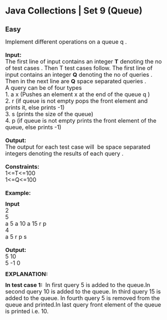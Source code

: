 # Java Collections | Set 9 (Queue)
## Easy
<div class="problems_problem_content__Xm_eO"><p><span style="font-size:18px">Implement different operations on a queue&nbsp;q&nbsp;.<br>
<br>
<strong>Input:</strong><br>
The first line of input contains an integer&nbsp;<strong>T</strong>&nbsp;denoting the no of test cases . Then T test cases follow. The first line of input contains an integer&nbsp;<strong>Q</strong>&nbsp;denoting the no of queries . Then in the next line are&nbsp;<strong>Q</strong>&nbsp;space separated queries .<br>
A query can be of&nbsp;four&nbsp;types&nbsp;<br>
1. a x (Pushes an element x at the end of the&nbsp;queue&nbsp;q&nbsp;)<br>
2. r (if queue&nbsp;is not empty&nbsp;pops the front&nbsp;element and prints it, else prints -1)<br>
3. s (prints the size of the queue)<br>
4. p (if queue&nbsp;is not empty prints the front&nbsp;element of the queue, else&nbsp;prints&nbsp;-1)<br>
<br>
<strong>Output:</strong><br>
The output for each test case will&nbsp;&nbsp;be space separated integers denoting the results of each query .&nbsp;<br>
<br>
<strong>Constraints:</strong><br>
1&lt;=T&lt;=100<br>
1&lt;=Q&lt;=100<br>
<br>
<strong>Example:</strong></span></p>

<p><span style="font-size:18px"><strong>Input</strong><br>
2<br>
5<br>
a 5 a 10 a 15 r p<br>
4<br>
a 5 r p s&nbsp;<br>
<strong>&nbsp;<br>
Output:</strong><br>
5 10&nbsp;<br>
5 -1 0&nbsp;</span></p>

<p><span style="font-size:18px"><strong>EXPLANATION:</strong></span></p>

<p><span style="font-size:18px"><strong>In test case 1:&nbsp;</strong>&nbsp;In first query 5 is added to the queue.In second query 10 is added to the queue. In third query 15 is added to the queue. In fourth query 5 is removed from the queue and printed.In last query front&nbsp;element of the queue is printed i.e. 10.</span></p>
</div>